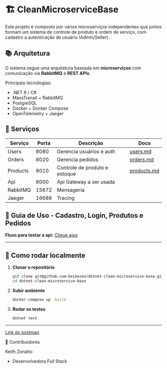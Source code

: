 # 🏗️ CleanMicroserviceBase

Este projeto é composto por vários microserviços independentes que juntos formam um sistema de controle de produto e ordem de serviço, com cadastro a autenticação de usuário (Admin/Seller).

## 📚 Arquitetura
O sistema segue uma arquitetura baseada em **microserviços** com comunicação via **RabbitMQ** e **REST APIs**.

Principais tecnologias:
- .NET 8 / C#
- MassTransit + RabbitMQ
- PostgreSQL
- Docker + Docker Compose
- OpenTelemetry + Jaeger

## 🧩 Serviços
| Serviço  | Porta | Descrição                     | Docs                                    |
|----------|-------|-------------------------------|-----------------------------------------|
| Users    | 8080  | Gerencia usuários e auth      | [users.md](./docs/users.md)      |
| Orders   | 8020  | Gerencia pedidos              | [orders.md](./docs/orders.md)    |
| Products | 8010  | Controle de produto e estoque | [products.md](./docs/products.md) |
| Api    | 8000  | Api Gateway a ser usada      |       |
| RabbitMQ | 15672 | Mensageria                    |  |
| Jaeger | 16686 | Tracing                    |  |

## 🛒 Guia de Uso - Cadastro, Login, Produtos e Pedidos
**Fluxo para testar a api:** [Clique aqui](./docs/guide.md)

---

## 🚀 Como rodar localmente

1. **Clonar o repositório**
   ```bash
   git clone git@github.com:keikezon/dotnet-clean-microservice-base.git
   cd dotnet-clean-microservice-base
   ```

2. **Subir ambiente**
   ```bash
   docker-compose up -build
   ```

3. **Rodar os testes**

   ```bash
   dotnet test
   ```
---

[Link do postman](https://web.postman.co/workspace/My-Workspace~8b18a694-61c8-406f-8258-cc76086c3374/collection/412296-0e1db38a-3a59-49ea-b4e6-09668c3d2b6f?action=share&source=copy-link&creator=412296)

👥 Contribuidores

Keith Zonatto
- Desenvolvedora Full Stack
